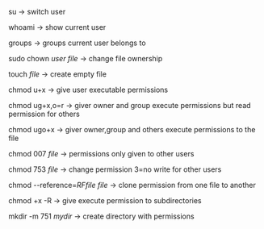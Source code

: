 su -> switch user

whoami -> show current user

groups -> groups current user belongs to

sudo chown _user_ _file_ -> change file ownership

touch _file_ -> create empty file

chmod u+x -> give user executable permissions

chmod ug+x,o=r -> giver owner and group execute permissions but read permission for others

chmod ugo+x -> giver owner,group and others execute permissions to the file

chmod 007 _file_ -> permissions only given to other users

chmod 753 _file_ -> change permission 3=no write for other users

chmod --reference=_RFfile_ _file_ -> clone permission from one file to another

chmod +x -R -> give execute permission to subdirectories

mkdir -m 751 _mydir_ -> create directory with permissions
